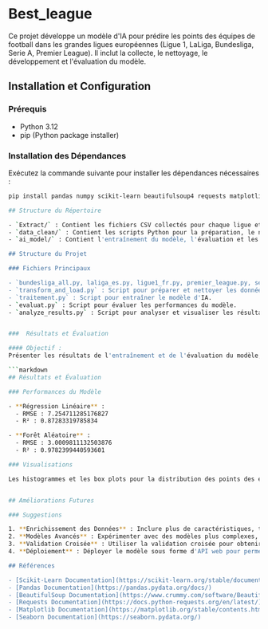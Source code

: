 # Best_league
Ce projet développe un modèle d'IA pour prédire les points des équipes de football dans les grandes ligues européennes (Ligue 1, LaLiga, Bundesliga, Serie A, Premier League). Il inclut la collecte, le nettoyage, le développement et l'évaluation du modèle.

## Installation et Configuration

### Prérequis

- Python 3.12
- pip (Python package installer)

### Installation des Dépendances

Exécutez la commande suivante pour installer les dépendances nécessaires :

```bash
pip install pandas numpy scikit-learn beautifulsoup4 requests matplotlib seaborn

## Structure du Répertoire

- `Extract/` : Contient les fichiers CSV collectés pour chaque ligue et le scripts qui permet de faire le webscrapping.
- `data_clean/` : Contient les scripts Python pour la préparation, le netoyage des données.
- `ai_model/` : Contient l'entraînement du modèle, l'évaluation et les résultats de l'évaluation.

## Structure du Projet

### Fichiers Principaux

- `bundesliga_all.py, laliga_es.py, ligue1_fr.py, premier_league.py, serieA_it.py` : Script pour collecter les données de chaque ligue.
- `transform_and_load.py` : Script pour préparer et nettoyer les données.
- `traitement.py` : Script pour entraîner le modèle d'IA.
- `evaluat.py` : Script pour évaluer les performances du modèle.
- `analyze_results.py` : Script pour analyser et visualiser les résultats.


###  Résultats et Évaluation

#### Objectif :
Présenter les résultats de l'entraînement et de l'évaluation du modèle, y compris les visualisations.

```markdown
## Résultats et Évaluation

### Performances du Modèle

- **Régression Linéaire** :
  - RMSE : 7.254711285176827
  - R² : 0.87283319785834

- **Forêt Aléatoire** :
  - RMSE : 3.0009811132503876
  - R² : 0.9782399440593601

### Visualisations

Les histogrammes et les box plots pour la distribution des points des équipes dans chaque ligue sont disponibles dans le répertoire `results/`.


## Améliorations Futures

### Suggestions

1. **Enrichissement des Données** : Inclure plus de caractéristiques, telles que les statistiques des joueurs, les blessures, etc.
2. **Modèles Avancés** : Expérimenter avec des modèles plus complexes, comme les réseaux neuronaux profonds.
3. **Validation Croisée** : Utiliser la validation croisée pour obtenir des estimations plus robustes des performances du modèle.
4. **Déploiement** : Déployer le modèle sous forme d'API web pour permettre des prédictions en temps réel.

## Références

- [Scikit-Learn Documentation](https://scikit-learn.org/stable/documentation.html)
- [Pandas Documentation](https://pandas.pydata.org/docs/)
- [BeautifulSoup Documentation](https://www.crummy.com/software/BeautifulSoup/bs4/doc/)
- [Requests Documentation](https://docs.python-requests.org/en/latest/)
- [Matplotlib Documentation](https://matplotlib.org/stable/contents.html)
- [Seaborn Documentation](https://seaborn.pydata.org/)

